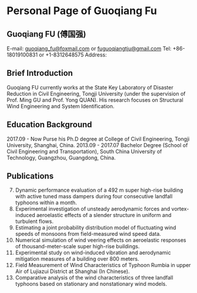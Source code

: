 # Personal Page of Guoqiang Fu  
## Guoqiang FU (傅国强)
E-mail: <guoqiang_fu@foxmail.com> or <fuguoqiangtju@gmail.com>
Tel: +86-18019100831 or +1-8312648575
Address:

## Brief Introduction
Guoqiang FU currently works at the State Key Laboratory of Disaster Reduction in Civil Engineering, Tongji University (under the supervision of Prof. Ming GU and Prof. Yong QUAN). His research focuses on Structural Wind Engineering and System Identification.

## Education Background
2017.09 - Now     Purse his Ph.D degree at College of Civil Engineering, Tongji University, Shanghai, China.
2013.09 - 2017.07 Bachelor Degree (School of Civil Engineering and Transportation), South China University of Technology, Guangzhou, Guangdong, China.

## Publications
7. Dynamic performance evaluation of a 492 m super high-rise building with active tuned mass dampers during four consecutive landfall typhoons within a month.
6. Experimental investigation of unsteady aerodynamic forces and vortex-induced aeroelastic effects of a slender structure in uniform and turbulent flows.
5. Estimating a joint probability distribution model of fluctuating wind speeds of monsoons from field-measured wind speed data.
4. Numerical simulation of wind veering effects on aeroelastic responses of thousand-meter-scale super high-rise buildings.
3. Experimental study on wind-induced vibration and aerodynamic mitigation measures of a building over 800 meters.
2. Field Measurement of Wind Characteristics of Typhoon Rumbia in upper Air of Lujiazui District at Shanghai (In Chinese).
1. Comparative analysis of the wind characteristics of three landfall typhoons based on stationary and nonstationary wind models.
